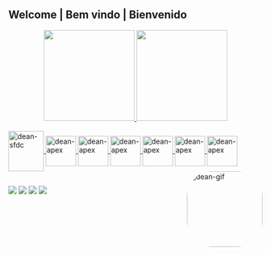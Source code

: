 ## Welcome | Bem vindo | Bienvenido
<div align="center">
  <a href="https://github.com/deanlemosXD">
  <img height="180em" src="https://github-readme-stats.vercel.app/api?username=deanlemosxd&show_icons=true&theme=dark&include_all_commits=true&count_private=true"/>
  <img height="180em" src="https://github-readme-stats.vercel.app/api/top-langs/?username=deanlemosxd&layout=compact&langs_count=7&theme=dark"/>
</div>
  
<div style="display: inline_block"><br>

  <img align="center" alt="dean-sfdc" height="80" width="70"   src="https://cdn.jsdelivr.net/gh/devicons/devicon/icons/salesforce/salesforce-original.svg">
  <img align="center" alt="dean-apex" height="60" width="60" src="https://developer.salesforce.com/resources2/certification-site/images/trailhead_superbadge_apex.png">
  <img align="center" alt="dean-apex" height="60" width="60" src="https://res.cloudinary.com/hy4kyit2a/f_auto,fl_lossy,q_70/learn/superbadges/superbadge_lwc_specialist/0b422a78e019b08aa699dc76b48cc7e8_badge.png">
  <img align="center" alt="dean-apex" height="60" width="60" src="https://cdn.jsdelivr.net/gh/devicons/devicon/icons/react/react-original-wordmark.svg">
  <img align="center" alt="dean-apex" height="60" width="60" src="https://cdn.jsdelivr.net/gh/devicons/devicon/icons/javascript/javascript-original.svg">
  <img align="center" alt="dean-apex" height="60" width="60" src="https://cdn.jsdelivr.net/gh/devicons/devicon/icons/html5/html5-plain-wordmark.svg">
  <img align="center" alt="dean-apex" height="60" width="60" src="https://cdn.jsdelivr.net/gh/devicons/devicon/icons/css3/css3-plain-wordmark.svg">
  <img align="right" alt="dean-gif" height="150" style="border-radius:50px;" src="https://i.pinimg.com/originals/87/df/6d/87df6d60f4cc3c07968ae2127bddcc30.gif">
  
   ##
  <div> 
 <a href="https://twitch.tv/deamzada" target="_blank"><img src="https://img.shields.io/badge/Twitch-9146FF?style=for-the-badge&logo=twitch&logoColor=white" target="_blank"></a> 
 <a href="https://ghostbin.com/KQhYy" target="_blank"><img src="https://img.shields.io/badge/Discord-7289DA?style=for-the-badge&logo=discord&logoColor=white" target="_blank"></a> 
  <a href = "mailto:deanlemosss@gmail.com"><img src="https://img.shields.io/badge/-Gmail-%23333?style=for-the-badge&logo=gmail&logoColor=white" target="_blank"></a>
  <a href="https://www.linkedin.com/in/dean-lemos" target="_blank"><img src="https://img.shields.io/badge/-LinkedIn-%230077B5?style=for-the-badge&logo=linkedin&logoColor=white" target="_blank"></a> 
 
  
 
</div>

  
  

